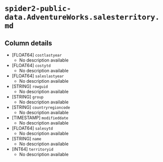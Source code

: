 # `spider2-public-data.AdventureWorks.salesterritory.md`

## Column details

* [FLOAT64]    `costlastyear`
  - No description available
* [FLOAT64]    `costytd`
  - No description available
* [FLOAT64]    `saleslastyear`
  - No description available
* [STRING]    `rowguid`
  - No description available
* [STRING]    `group`
  - No description available
* [STRING]    `countryregioncode`
  - No description available
* [TIMESTAMP]    `modifieddate`
  - No description available
* [FLOAT64]    `salesytd`
  - No description available
* [STRING]    `name`
  - No description available
* [INT64]    `territoryid`
  - No description available

